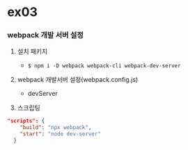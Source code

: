 # ex03
### webpack 개발 서버 설정

1. 설치 패키지
    - ```$ npm i -D webpack webpack-cli webpack-dev-server```

2. webpack 개발서버 설정(webpack.config.js)
    - devServer

3. 스크립팅
```json
"scripts": {
    "build": "npx webpack",
    "start": "node dev-server"
  }
```